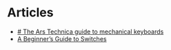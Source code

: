 # Articles
- [# The Ars Technica guide to mechanical keyboards](https://arstechnica.com/gadgets/2022/03/the-ars-technica-guide-to-mechanical-keyboards/)
- [A Beginner’s Guide to Switches](https://www.theremingoat.com/blog/beginners-guide)